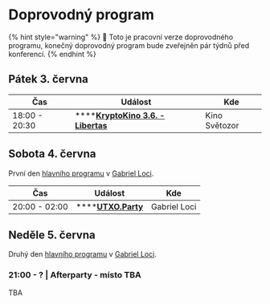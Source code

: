 # Doprovodný program

{% hint style="warning" %}
🚧 Toto je pracovní verze doprovodného programu, konečný doprovodný program bude zveřejněn pár týdnů před konferencí.
{% endhint %}

## Pátek 3. června

| Čas           | Událost                                             | Kde           |
| ------------- | --------------------------------------------------- | ------------- |
| 18:00 - 20:30 | ****[**KryptoKino 3.6. - Libertas**](kryptokino.md) | Kino Světozor |

## Sobota 4. června

První den [hlavního programu](../hlavni-program/) v [Gabriel Loci](../misto-konani/).

| Čas           | Událost                             | Kde          |
| ------------- | ----------------------------------- | ------------ |
| 20:00 - 02:00 | ****[**UTXO.Party**](utxo.party.md) | Gabriel Loci |

## Neděle 5. června

Druhý den [hlavního programu](../hlavni-program/) v [Gabriel Loci](../misto-konani/).

### 21:00 - ? | Afterparty - místo TBA

TBA

